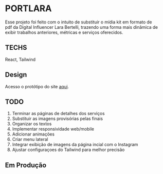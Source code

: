 # PORTLARA

Esse projeto foi feito com o intuito de substituir o mídia kit em formato de pdf da Digital Influencer Lara Bertelli, trazendo uma forma mais dinâmica de exibir trabalhos anteriores, métricas e serviços oferecidos.

## TECHS

React, Tailwind


## Design

Acesso o protótipo do site [aqui](https://www.figma.com/file/Th6rtMTIQEvTL9yf2Fkrtp/port-lara?node-id=0%3A1).

## TODO

01. Terminar as páginas de detalhes dos serviços
01. Substituir as imagens provisórias pelas finais
01. Organizar os textos
01. Implementar responsividade web/mobile
01. Adicionar animações
01. Criar menu lateral
01. Integrar exibição de imagens da página incial com o Instagram
01. Ajustar configuraçoes do Tailwind para melhor precisão


## Em Produção